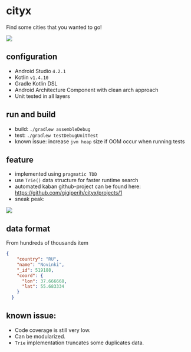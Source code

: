 # cityx
Find some cities that you wanted to go!

![](https://www.programcreek.com/wp-content/uploads/2014/05/implement-trie-prefix-tree.png)

## configuration
- Android Studio `4.2.1`
- Kotlin `v1.4.10`
- Gradle Kotlin DSL
- Android Architecture Component with clean arch approach
- Unit tested in all layers

## run and build
- build: `./gradlew assembleDebug`
- test: `./gradlew testDebugUnitTest`
- known issue: increase `jvm heap` size if OOM occur when running tests

## feature
- implemented using `pragmatic TDD`
- use `Trie()` data structure for faster runtime search
- automated kaban github-project can be found here: https://github.com/gigiperih/cityx/projects/1
- sneak peak:

![](https://i.ibb.co/D5Vsmvx/20210705-213407.gif)


## data format

From hundreds of thousands item
```json
{
    "country": "RU",
    "name": "Novinki",
    "_id": 519188,
    "coord": {
      "lon": 37.666668,
      "lat": 55.683334
    }
  }
```

## known issue:
- Code coverage is still very low.
- Can be modularized.
- `Trie` implementation truncates some duplicates data.

